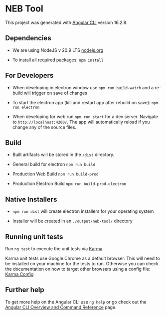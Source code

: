 # NEB Tool

This project was generated with [Angular CLI](https://github.com/angular/angular-cli) version 16.2.8.

## Dependencies

- We are using NodeJS v 20.9 LTS [nodejs.org](https://nodejs.org/en/download)

- To install all required packages: `npm install`

## For Developers

- When developing in electron window use `npm run build-watch` and a re-build will trigger on save of changes

- To start the electron app (kill and restart app after rebuild on save): `npm run electron`

- When developing for web run `npm run start` for a dev server. Navigate to `http://localhost:4200/`. The app will automatically reload if you change any of the source files.

## Build

- Built artifacts will be stored in the `/dist` directory.

- General build for electron `npm run build`

- Production Web Build `npm run build-prod`

- Production Electron Build `npm run build-prod-electron`

## Native Installers

- `npm run dist` will create electron installers for your operating system

- Installer will be created in an `./output/neb-tool/` directory 


## Running unit tests

Run `ng test` to execute the unit tests via [Karma](https://karma-runner.github.io).

Karma unit tests use Google Chrome as a default browser. This will need to be installed on your machine for the tests to run. Otherwise you can check the documentation on how to target other browsers using a config file: [Karma Config](https://karma-runner.github.io/6.4/config/configuration-file.html)

## Further help

To get more help on the Angular CLI use `ng help` or go check out the [Angular CLI Overview and Command Reference](https://angular.io/cli) page.
